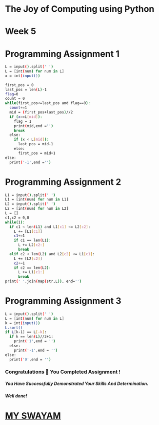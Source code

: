 # The Joy of Computing using Python

# Week 5 

# Programming Assignment 1

```bash
L = input().split(' ')
L = [int(num) for num in L]
x = int(input())
 
first_pos = 0
last_pos = len(L)-1
flag=0
count = 0
while(first_pos<=last_pos and flag==0):
  count+=1
  mid = (first_pos+last_pos)//2
  if (x==L[mid]):
    flag = 1
    print(mid,end ='')
    break
  else:
    if (x < L[mid]):
      last_pos = mid-1
    else:
      first_pos = mid+1
else:
  print('-1',end ='')
```

# Programming Assignment 2

```bash
L1 = input().split(' ')
L1 = [int(num) for num in L1]
L2 = input().split(' ')
L2 = [int(num) for num in L2]
L = []
c1,c2 = 0,0
while(1):
  if c1 < len(L1) and L1[c1] <= L2[c2]:
    L += [L1[c1]]
    c1+=1
    if c1 == len(L1):
      L += L2[c2:]
      break
  elif c2 < len(L2) and L2[c2] <= L1[c1]:
    L += [L2[c2]]
    c2+=1
    if c2 == len(L2):
      L += L1[c1:]
      break
print(' '.join(map(str,L)), end='')
```

# Programming Assignment 3

```bash
L = input().split(' ')
L = [int(num) for num in L]
k = int(input())
L.sort()
if L[k-1] == L[-k]:
  if k == len(L)//2+1:
    print('1',end = '')
  else:
    print('-1',end = '')
else:
  print('0',end = '')
```

### Congratulations 🎉 You Completed Assignment !

##### *You Have Successfully Demonstrated Your Skills And Determination.*

#### *Well done!*

# [MY SWAYAM](https://www.youtube.com/@MySwayam)